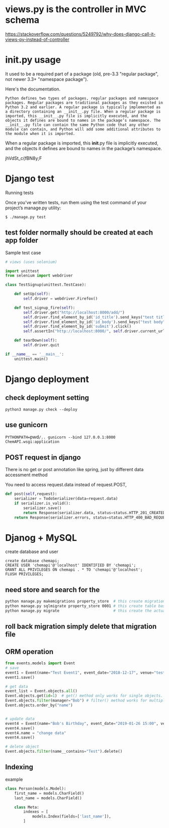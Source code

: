 # views.py is the controller in MVC schema 
https://stackoverflow.com/questions/5249792/why-does-django-call-it-views-py-instead-of-controller



# __init__.py usage

It used to be a required part of a package (old, pre-3.3 "regular package", not newer 3.3+ "namespace package").

Here's the documentation.

    Python defines two types of packages, regular packages and namespace packages. Regular packages are traditional packages as they existed in Python 3.2 and earlier. A regular package is typically implemented as a directory containing an __init__.py file. When a regular package is imported, this __init__.py file is implicitly executed, and the objects it defines are bound to names in the package’s namespace. The __init__.py file can contain the same Python code that any other module can contain, and Python will add some additional attributes to the module when it is imported.

When a regular package is imported, this __init__.py file is implicitly executed, 
and the objects it defines are bound to names in the package’s namespace. 





jhVdSt_c{fBN8y;F



# Django test

Running tests

Once you’ve written tests, run them using the test command of your project’s manage.py utility:

`$ ./manage.py test`


## test folder normally should be created at each app folder

Sample test case
```python
# views (uses selenium)

import unittest
from selenium import webdriver

class TestSignup(unittest.TestCase):

    def setUp(self):
        self.driver = webdriver.Firefox()

    def test_signup_fire(self):
        self.driver.get("http://localhost:8000/add/")
        self.driver.find_element_by_id('id_title').send_keys("test title")
        self.driver.find_element_by_id('id_body').send_keys("test body")
        self.driver.find_element_by_id('submit').click()
        self.assertIn("http://localhost:8000/", self.driver.current_url)

    def tearDown(self):
        self.driver.quit

if __name__ == '__main__':
    unittest.main()

```

# Django deployment

## check deployment setting
`python3 manage.py check --deploy`


## use gunicorn

`PYTHONPATH=`pwd`/.. gunicorn --bind 127.0.0.1:8000 ChemAPI.wsgi:application`



## POST request in django

There is no get or post annotation like spring, just by different data accessment method

You need to access request.data instead of request.POST,
```python
def post(self,request):
    serializer = TodoSerializer(data=request.data)
    if serializer.is_valid():
        serializer.save()
        return Response(serializer.data, status=status.HTTP_201_CREATED)
    return Response(serializer.errors, status=status.HTTP_400_BAD_REQUEST)

```

# Djanog + MySQL

create database and user
```
create database chemapi;
CREATE USER 'chemapi'@'localhost' IDENTIFIED BY 'chemapi';
GRANT ALL PRIVILEGES ON chemapi . * TO 'chemapi'@'localhost';
FLUSH PRIVILEGES;
```

## need store and search for the 
```bash
python manage.py makemigrations property_store  # this create migration file based on models.py
python manage.py sqlmigrate property_store 0001 # this create table based on migration file
python manage.py migrate                        # this create the actual table in database
```
## roll back migration simply delete that migration file

## ORM operation

```python
from events.models import Event
# save
event1 = Event(name="Test Event1", event_date="2018-12-17", venue="test venue", manager="Bob")
event1.save()

# get data
event_list = Event.objects.all()
Event.objects.get(id=1)  # get() method only works for single objects. 
Event.objects.filter(manager="Bob") # filter() method works for multiple objects. 
Event.objects.order_by("name")


# update data
event4 = Event(name="Bob's Birthday", event_date="2019-01-26 15:00", venue="McIvor's Bar", manager="Terry")
event4.save()
event4.name = "change data"
event4.save()

# delete object
Event.objects.filter(name__contains="Test").delete()
```

## Indexing

example
```python
class Person(models.Model):
    first_name = models.CharField()
    last_name = models.CharField()

    class Meta:
        indexes = [
            models.Index(fields=['last_name']),
        ]
```














